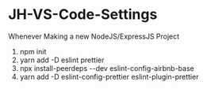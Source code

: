 # JH-VS-Code-Settings

Whenever Making a new NodeJS/ExpressJS Project
1. npm init
2. yarn add -D eslint prettier
3. npx install-peerdeps --dev eslint-config-airbnb-base
4. yarn add -D eslint-config-prettier eslint-plugin-prettier
